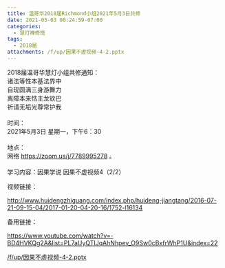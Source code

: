 ```yaml
---
title: 温哥华2018届Richmond小组2021年5月3日共修
date: 2021-05-03 00:24:59-07:00
categories:
  - 慧灯禅修班
tags:
  - 2018届
attachments: /f/up/因果不虚视频-4-2.pptx
---
```

2018届温哥华慧灯小组共修通知：\
诸法等性本基法界中\
自现圆满三身游舞力\
离障本来怙主龙钦巴\
祈请无垢光尊常护我\
\
时间：\
2021年5月3日 星期一，下午6：30\
\
地点：\
网络 <https://zoom.us/j/7789995278> 。\
\
学习内容：因果学说 因果不虚视频4（2/2）

视频链接：

<http://www.huidengzhiguang.com/index.php/huideng-jiangtang/2016-07-21-09-15-04/2017-01-20-04-20-16/1752-l16134>

备用链接：

<https://www.youtube.com/watch?v=-BD4HVKQg2A&list=PL7aUyQTIJqAhNhpev_O9Sw0cBxfrWhP1U&index=22>

[/f/up/因果不虚视频-4-2.pptx](https://s3.ap-northeast-1.wasabisys.com/hdcx/hdv/f/up/因果不虚视频-4-2.pptx)
